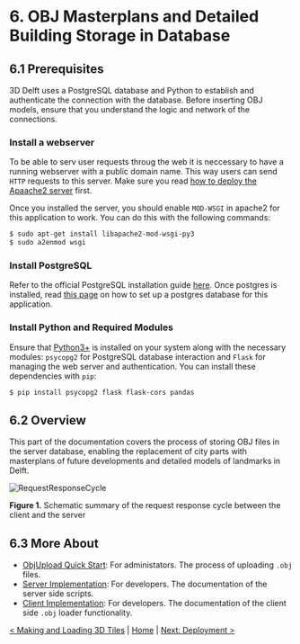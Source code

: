 # 6. OBJ Masterplans and Detailed Building Storage in Database

## 6.1 Prerequisites
3D Delft uses a PostgreSQL database and Python to establish and authenticate the connection with the database. Before inserting OBJ models, ensure that you understand the logic and network of the connections.

### Install a webserver

To be able to serv user requests throug the web it is neccessary to have a running webserver with a public domain name. This way users can send `HTTP` requests to this server. Make sure you read [how to deploy the Apaache2 server](./deployment.md#http-server) first.

Once you installed the server, you should enable `MOD-WSGI` in apache2 for this application to work. You can do this with the following commands:
```bash
$ sudo apt-get install libapache2-mod-wsgi-py3
$ sudo a2enmod wsgi
```


### Install PostgreSQL
Refer to the official PostgreSQL installation guide [here](https://www.postgresql.org/download/). Once postgres is installed, read [this page](./pages/3dobjects/postgresdb.md) on how to set up a postgres database for this application.

### Install Python and Required Modules
Ensure that [Python3+](https://www.python.org/downloads/) is installed on your system along with the necessary modules: `psycopg2` for PostgreSQL database interaction and `Flask` for managing the web server and authentication. You can install these dependencies with `pip`:

```bash
$ pip install psycopg2 flask flask-cors pandas
```

## 6.2 Overview

This part of the documentation covers the process of storing OBJ files in the server database, enabling the replacement of city parts with masterplans of future developments and detailed models of landmarks in Delft.



![RequestResponseCycle](/akossarkany/3DDelft/assets/schema.png)

**Figure 1.**  Schematic summary of the request response cycle between the client and the server


## 6.3 More About


- [ObjUpload Quick Start](./3dobjects/quickstart.md): For administators. The process of uploading `.obj` files.
- [Server Implementation](./3dobjects/server.md): For developers. The documentation of the server side scripts.
- [Client Implementation](./3dobjects/client.md): For developers. The documentation of the client side `.obj` loader functionality.

[< Making and Loading 3D Tiles](./loading-2D-layers.md) | [Home](./index.md) | [Next: Deployment >](./deployment.md)


